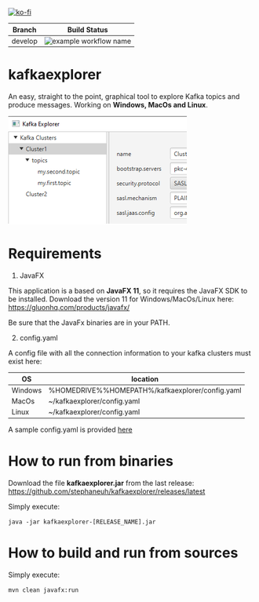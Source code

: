 [![ko-fi](https://www.ko-fi.com/img/githubbutton_sm.svg)](https://ko-fi.com/B0B132J1L)

| Branch  | Build Status  |
| --- | --- |
| develop  | ![example workflow name](https://github.com/stephaneuh/kafkaexplorer/workflows/Maven%20Build/badge.svg?branch=develop)

# kafkaexplorer
An easy, straight to the point, graphical tool to explore Kafka topics and produce messages.
Working on **Windows, MacOs and Linux**.

![Alt text](img/kt_01.png "Title")

# Requirements
1. JavaFX

This application is a based on **JavaFX 11**, so it requires the JavaFX SDK to be installed. Download the version 11 for Windows/MacOs/Linux here:
https://gluonhq.com/products/javafx/

Be sure that the JavaFx binaries are in your PATH.

2. config.yaml

A config file with all the connection information to your kafka clusters must exist here:

| OS  | location  |
| --- | --- |
|Windows|%HOMEDRIVE%%HOMEPATH%/kafkaexplorer/config.yaml| 
|MacOs|~/kafkaexplorer/config.yaml| 
|Linux|~/kafkaexplorer/config.yaml| 

A sample config.yaml is provided [here](/config/config.yaml)

# How to run from binaries

Download the file **kafkaexplorer.jar** from the last release:
https://github.com/stephaneuh/kafkaexplorer/releases/latest

Simply execute:

```
java -jar kafkaexplorer-[RELEASE_NAME].jar
```

# How to build and run from sources

Simply execute:
```
mvn clean javafx:run
```

